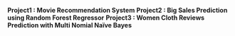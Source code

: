 **Project1 : Movie Recommendation System**
**Project2 : Big Sales Prediction using Random Forest Regressor**
**Project3 : Women Cloth Reviews Prediction with Multi Nomial Naïve Bayes**
